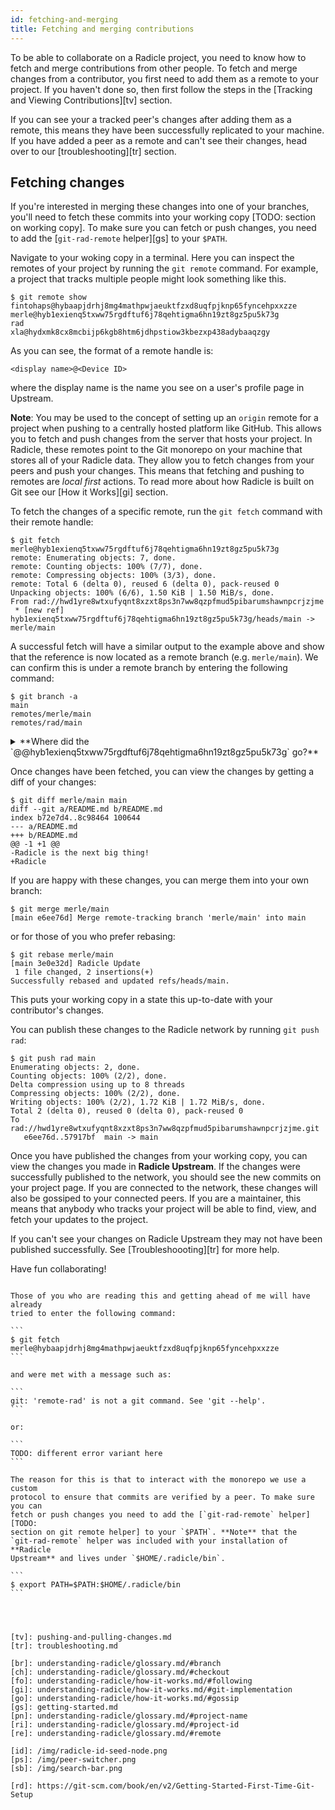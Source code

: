 ```yaml
---
id: fetching-and-merging
title: Fetching and merging contributions
---
```


To be able to collaborate on a Radicle project, you need to know how to fetch and merge contributions from other people. To fetch and merge changes from a contributor, you first need to add them as a remote to your project. If you haven't done so, then first follow the steps in the
[Tracking and Viewing Contributions][tv] section.

If you can see your a tracked peer's changes after adding them as a remote, this means they have been successfully replicated to your machine. If you have added a peer as a remote and can't see their changes, head over to our [troubleshooting][tr] section.

## Fetching changes 

If you're interested in merging these changes into one of your branches, you'll need to fetch these commits into your working copy [TODO: section on working copy]. To make sure you can
fetch or push changes, you need to add the [`git-rad-remote` helper][gs] to your `$PATH`.

Navigate to your woking copy in a terminal. Here you
can inspect the remotes of your project by running the `git remote` command. For example, a project that tracks multiple people might look something like this.

```
$ git remote show
fintohaps@hybaapjdrhj8mg4mathpwjaeuktfzxd8uqfpjknp65fyncehpxxzze
merle@hyb1exienq5txww75rgdftuf6j78qehtigma6hn19zt8gz5pu5k73g
rad
xla@hydxmk8cx8mcbijp6kgb8htm6jdhpstiow3kbezxp438adybaaqzgy
```

As you can see, the format of a remote handle is:

```
<display name>@<Device ID>
```

where the display name is the name you see on a user's profile page in Upstream. 

**Note**: You may be used to the concept of setting up an `origin` remote for a project when pushing to a centrally hosted platform like GitHub. This allows you to fetch and push changes from the server that
hosts your project. In Radicle, these remotes point to the Git monorepo on your machine that stores all of your Radicle data. They allow you to fetch changes from your peers
and push your changes. This means that fetching and pushing to remotes are _local first_
actions. To read more about how Radicle is built on Git see our [How it Works][gi] section.

To fetch the changes of a specific remote, run the `git fetch` command with their remote handle:

```
$ git fetch merle@hyb1exienq5txww75rgdftuf6j78qehtigma6hn19zt8gz5pu5k73g
remote: Enumerating objects: 7, done.
remote: Counting objects: 100% (7/7), done.
remote: Compressing objects: 100% (3/3), done.
remote: Total 6 (delta 0), reused 6 (delta 0), pack-reused 0
Unpacking objects: 100% (6/6), 1.50 KiB | 1.50 MiB/s, done.
From rad://hwd1yre8wtxufyqnt8xzxt8ps3n7ww8qzpfmud5pibarumshawnpcrjzjme
 * [new ref]         hyb1exienq5txww75rgdftuf6j78qehtigma6hn19zt8gz5pu5k73g/heads/main -> merle/main
```

A successful fetch will have a similar output to the example above and show that the reference is now located as a remote
branch (e.g. `merle/main`). We can confirm this is under a remote branch by entering the
following command:

```
$ git branch -a
main
remotes/merle/main
remotes/rad/main
```

<details>
<summary>**Where did the
`@@hyb1exienq5txww75rgdftuf6j78qehtigma6hn19zt8gz5pu5k73g` go?**</summary>
The suffix of the remotes is disappearing and is a known
[issue](https://github.com/radicle-dev/radicle-upstream/issues/1389).
</details>

Once changes have been fetched, you can view the changes by getting a diff of your
changes:

```
$ git diff merle/main main
diff --git a/README.md b/README.md
index b72e7d4..8c98464 100644
--- a/README.md
+++ b/README.md
@@ -1 +1 @@
-Radicle is the next big thing!
+Radicle
```

If you are happy with these changes, you can merge them into your own
branch:

```
$ git merge merle/main
[main e6ee76d] Merge remote-tracking branch 'merle/main' into main
```

or for those of you who prefer rebasing:

```
$ git rebase merle/main
[main 3e0e32d] Radicle Update
 1 file changed, 2 insertions(+)
Successfully rebased and updated refs/heads/main.
```

This puts your working copy in a state this up-to-date with your contributor's changes. 

You can publish these changes to the Radicle network by running `git push rad`:

```
$ git push rad main
Enumerating objects: 2, done.
Counting objects: 100% (2/2), done.
Delta compression using up to 8 threads
Compressing objects: 100% (2/2), done.
Writing objects: 100% (2/2), 1.72 KiB | 1.72 MiB/s, done.
Total 2 (delta 0), reused 0 (delta 0), pack-reused 0
To rad://hwd1yre8wtxufyqnt8xzxt8ps3n7ww8qzpfmud5pibarumshawnpcrjzjme.git
   e6ee76d..57917bf  main -> main
```

Once you have published the changes from your working copy, you can view the changes you made in
**Radicle Upstream**. If the changes were successfully published to the network, you should see the new commits on your project page. If you are connected to the network, these changes will also be gossiped to your connected peers. If you are a maintainer, this means that anybody who tracks your project will be able to find, view, and fetch your updates to the project.

If you can't see your changes on Radicle Upstream they may not have been published successfully. See [Troubleshoooting][tr] for more help.

Have fun collaborating!


~~~~~~~~ ADD TO TROUBLESHOOTING ~~~~~~~~

Those of you who are reading this and getting ahead of me will have already
tried to enter the following command:

```
$ git fetch merle@hybaapjdrhj8mg4mathpwjaeuktfzxd8uqfpjknp65fyncehpxxzze
```

and were met with a message such as:

```
git: 'remote-rad' is not a git command. See 'git --help'.
```

or:

```
TODO: different error variant here
```

The reason for this is that to interact with the monorepo we use a custom
protocol to ensure that commits are verified by a peer. To make sure you can
fetch or push changes you need to add the [`git-rad-remote` helper][TODO:
section on git remote helper] to your `$PATH`. **Note** that the
`git-rad-remote` helper was included with your installation of **Radicle
Upstream** and lives under `$HOME/.radicle/bin`.

```
$ export PATH=$PATH:$HOME/.radicle/bin
```




[tv]: pushing-and-pulling-changes.md
[tr]: troubleshooting.md

[br]: understanding-radicle/glossary.md/#branch
[ch]: understanding-radicle/glossary.md/#checkout
[fo]: understanding-radicle/how-it-works.md/#following
[gi]: understanding-radicle/how-it-works.md/#git-implementation
[go]: understanding-radicle/how-it-works.md/#gossip
[gs]: getting-started.md
[pn]: understanding-radicle/glossary.md/#project-name
[ri]: understanding-radicle/glossary.md/#project-id
[re]: understanding-radicle/glossary.md/#remote

[id]: /img/radicle-id-seed-node.png
[ps]: /img/peer-switcher.png
[sb]: /img/search-bar.png

[rd]: https://git-scm.com/book/en/v2/Getting-Started-First-Time-Git-Setup
